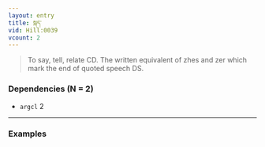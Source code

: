 ```yaml
---
layout: entry
title: སྐད་
vid: Hill:0039
vcount: 2
---
```


> To say, tell, relate CD\.
 The written equivalent of zhes and zer which mark the end of quoted speech DS\.

### Dependencies (N = 2)
* `argcl` 2

---

### Examples



